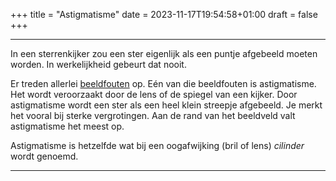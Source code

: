 +++
title = "Astigmatisme"
date = 2023-11-17T19:54:58+01:00
draft = false
+++

---------------------------------------------------------------------------------
In een sterrenkijker zou een ster eigenlijk als een puntje afgebeeld
moeten worden. In werkelijkheid gebeurt dat nooit.

Er treden allerlei [beeldfouten](/encyclopedie/beeldfourwn) op. Eén van die
beeldfouten is astigmatisme. Het wordt veroorzaakt door de lens of de
spiegel van een kijker. Door astigmatisme wordt een ster als een heel
klein streepje afgebeeld. Je merkt het vooral bij sterke vergrotingen.
Aan de rand van het beeldveld valt astigmatisme het meest op.

Astigmatisme is hetzelfde wat bij een oogafwijking (bril of lens)
*cilinder* wordt genoemd.

---------------------------------------------------------------------------------
